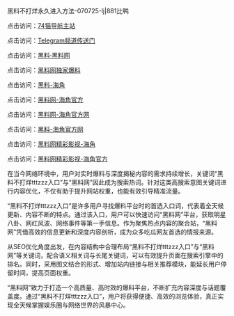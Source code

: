 黑料不打烊永久进入方法-070725-lj|881比鸭

点击访问：<a href="https://74mao.com/">74猫导航主站</a>

点击访问：<a href="https://74mao.com/">Telegram频道传送门</a>

点击访问：<a href="https://heiliaolvzlu3.pages.dev">黑料·黑料网</a>

点击访问：<a href="https://heiliaoyvnrda.pages.dev">黑料网独家爆料</a>

点击访问：<a href="https://ert-6he.pages.dev/">黑料-海角</a>

点击访问：<a href="https://tyer.pages.dev/">黑料网-海角官方</a>

点击访问：<a href="https://gbs-3wd.pages.dev/">黑料网-海角官方网</a>

点击访问：<a href="https://tyer.pages.dev/">黑料-海角官方网</a>

点击访问：<a href="https://haef.pages.dev/">黑料网精彩影视-海角</a>

点击访问：<a href="https://sdfsh.pages.dev/">黑料网精彩影视-海角官方</a>

在当今网络环境中，用户对实时爆料与深度揭秘内容的需求持续增长，关键词“黑料不打烊tttzzz入口”与“黑料网”因此成为搜索热词。针对这类高搜索意图关键词进行内容优化，不仅有助于提升网站权重，也能有效引导精准流量。

“黑料不打烊tttzzz入口”是许多用户寻找爆料平台时的首选入口词，代表着全天候更新、内容不断的特点。通过该入口，用户可以快速访问“黑料网”平台，获取明星八卦、网红风波、网络事件等第一手信息。作为聚焦热点内容的聚合站，“黑料网”凭借高效的信息更新和深度内容剖析，成为众多吃瓜网友首选的情报来源。

从SEO优化角度出发，在内容结构中合理布局“黑料不打烊tttzzz入口”与“黑料网”等关键词，配合语义相关词与长尾关键词，可以有效提升页面在搜索引擎中的排名。同时，采用图文结合的形式、增加站内链接与相关推荐模块，能延长用户停留时间，提高页面权重。

“黑料网”致力于打造一个高质量、高时效的爆料平台，不断扩充内容深度与话题覆盖度。通过“黑料不打烊tttzzz入口”，用户将获得便捷、高效的浏览体验，真正实现全天候掌握娱乐圈与网络世界的风暴中心。
